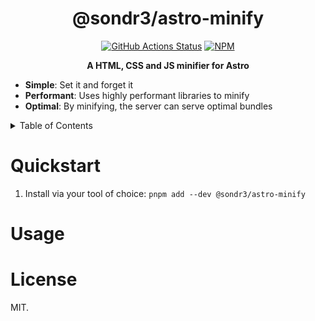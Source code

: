 <h1 align="center">@sondr3/astro-minify</h1>
<p align="center">
    <a href="https://github.com/sondr3/astro-minify/actions"><img alt="GitHub Actions Status" src="https://github.com/sondr3/astro-minify/workflows/pipeline/badge.svg" /></a>
    <a href="https://www.npmjs.com/package/@sondr3/astro-minify"><img alt="NPM" src="https://badge.fury.io/js/%40sondr3%2Fastro-minify.svg" /></a>
</p>

<p align="center">
    <b>A HTML, CSS and JS minifier for Astro</b>
</p>

- **Simple**: Set it and forget it
- **Performant**: Uses highly performant libraries to minify
- **Optimal**: By minifying, the server can serve optimal bundles

<details>
<summary>Table of Contents</summary>
<br />

## Table of Contents

- [Quickstart](#quickstart)
- [Usage](#usage)
- [License](#license)
</details>

# Quickstart

1. Install via your tool of choice: `pnpm add --dev @sondr3/astro-minify`

# Usage

# License

MIT.
